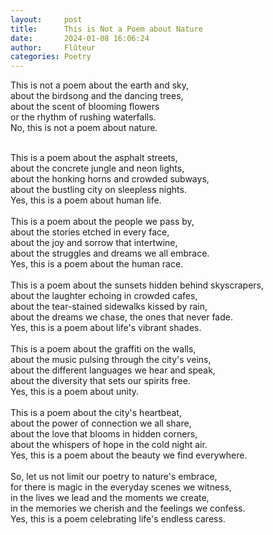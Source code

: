 ```yaml
---
layout:     post
title:      This is Not a Poem about Nature
date:       2024-01-08 16:06:24 
author:     Flûteur
categories: Poetry
---
```

This is not a poem about the earth and sky,
<br>
about the birdsong and the dancing trees,
<br>
about the scent of blooming flowers
<br>
or the rhythm of rushing waterfalls.
<br>
No, this is not a poem about nature.
<br>

<br>
This is a poem about the asphalt streets,
<br>
about the concrete jungle and neon lights,
<br>
about the honking horns and crowded subways,
<br>
about the bustling city on sleepless nights.
<br>
Yes, this is a poem about human life.
<br>

<br>
This is a poem about the people we pass by,
<br>
about the stories etched in every face,
<br>
about the joy and sorrow that intertwine,
<br>
about the struggles and dreams we all embrace.
<br>
Yes, this is a poem about the human race.
<br>

<br>
This is a poem about the sunsets hidden behind skyscrapers,
<br>
about the laughter echoing in crowded cafes,
<br>
about the tear-stained sidewalks kissed by rain,
<br>
about the dreams we chase, the ones that never fade.
<br>
Yes, this is a poem about life's vibrant shades.
<br>

<br>
This is a poem about the graffiti on the walls,
<br>
about the music pulsing through the city's veins,
<br>
about the different languages we hear and speak,
<br>
about the diversity that sets our spirits free.
<br>
Yes, this is a poem about unity.
<br>

<br>
This is a poem about the city's heartbeat,
<br>
about the power of connection we all share,
<br>
about the love that blooms in hidden corners,
<br>
about the whispers of hope in the cold night air.
<br>
Yes, this is a poem about the beauty we find everywhere.
<br>

<br>
So, let us not limit our poetry to nature's embrace,
<br>
for there is magic in the everyday scenes we witness,
<br>
in the lives we lead and the moments we create,
<br>
in the memories we cherish and the feelings we confess.
<br>
Yes, this is a poem celebrating life's endless caress.